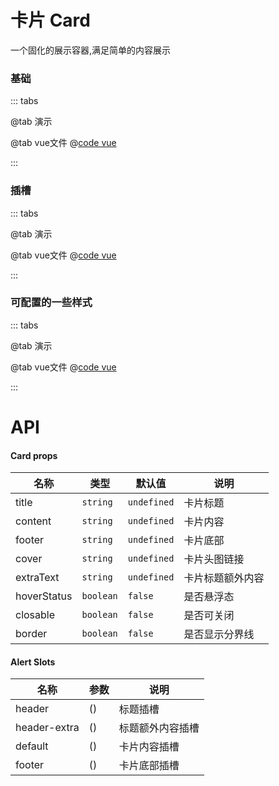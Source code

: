 # 卡片  Card

一个固化的展示容器,满足简单的内容展示

### 基础

::: tabs

@tab 演示
<CardDemo1></CardDemo1>

@tab vue文件
@[code vue](CardDemo1.vue)

:::

### 插槽

::: tabs

@tab 演示
<CardDemo2></CardDemo2>

@tab vue文件
@[code vue](CardDemo2.vue)

:::

### 可配置的一些样式

::: tabs

@tab 演示
<CardDemo3></CardDemo3>

@tab vue文件
@[code vue](CardDemo3.vue)

:::

# API
#### Card props
| 名称          | 类型        | 默认值         | 说明       |
|-------------|-----------|-------------|----------|
| title       | `string`  | `undefined` | 卡片标题     |
| content     | `string`  | `undefined` | 卡片内容     |
| footer      | `string`  | `undefined` | 卡片底部     |
| cover       | `string`  | `undefined` | 卡片头图链接   |
| extraText   | `string`  | `undefined` | 卡片标题额外内容 |
| hoverStatus | `boolean` | `false`     | 是否悬浮态    |
| closable       | `boolean` | `false`     | 是否可关闭    |
| border       | `boolean` | `false`     | 是否显示分界线  |


#### Alert Slots
| 名称           | 参数 | 说明       |
|--------------|----|----------|
| header       | () | 标题插槽     |
| header-extra | () | 标题额外内容插槽 |
| default      | () | 卡片内容插槽   |
| footer       | () | 卡片底部插槽   |
